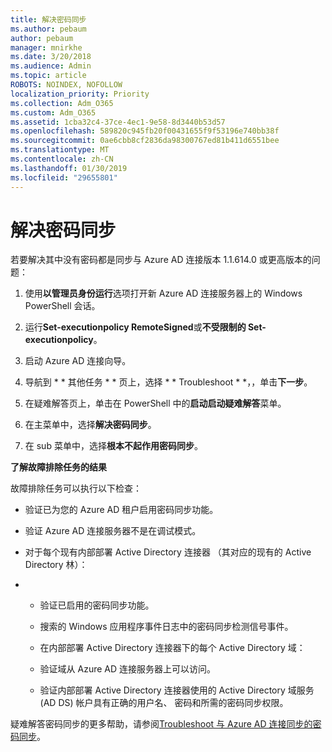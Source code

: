 ```yaml
---
title: 解决密码同步
ms.author: pebaum
author: pebaum
manager: mnirkhe
ms.date: 3/20/2018
ms.audience: Admin
ms.topic: article
ROBOTS: NOINDEX, NOFOLLOW
localization_priority: Priority
ms.collection: Adm_O365
ms.custom: Adm_O365
ms.assetid: 1cba32c4-37ce-4ec1-9e58-8d3440b53d57
ms.openlocfilehash: 589820c945fb20f00431655f9f53196e740bb38f
ms.sourcegitcommit: 0ae6cbb8cf2836da98300767ed81b411d6551bee
ms.translationtype: MT
ms.contentlocale: zh-CN
ms.lasthandoff: 01/30/2019
ms.locfileid: "29655801"
---
```

# <a name="troubleshoot-password-synchronization"></a>解决密码同步

若要解决其中没有密码都是同步与 Azure AD 连接版本 1.1.614.0 或更高版本的问题：
  
1. 使用**以管理员身份运行**选项打开新 Azure AD 连接服务器上的 Windows PowerShell 会话。 
    
2. 运行**Set-executionpolicy RemoteSigned**或**不受限制的 Set-executionpolicy**。 
    
3. 启动 Azure AD 连接向导。
    
4. 导航到 * * 其他任务 * * 页上，选择 * * Troubleshoot * *，，单击**下一步**。 
    
5. 在疑难解答页上，单击在 PowerShell 中的**启动启动疑难解答**菜单。 
    
6. 在主菜单中，选择**解决密码同步**。 
    
7. 在 sub 菜单中，选择**根本不起作用密码同步**。 
    
 **了解故障排除任务的结果**
  
故障排除任务可以执行以下检查：
  
- 验证已为您的 Azure AD 租户启用密码同步功能。
    
- 验证 Azure AD 连接服务器不是在调试模式。
    
- 对于每个现有内部部署 Active Directory 连接器 （其对应的现有的 Active Directory 林）：
    
- 
  - 验证已启用的密码同步功能。
    
  - 搜索的 Windows 应用程序事件日志中的密码同步检测信号事件。
    
  - 在内部部署 Active Directory 连接器下的每个 Active Directory 域：
    
  - 验证域从 Azure AD 连接服务器上可以访问。
    
  - 验证内部部署 Active Directory 连接器使用的 Active Directory 域服务 (AD DS) 帐户具有正确的用户名、 密码和所需的密码同步权限。
    
疑难解答密码同步的更多帮助，请参阅[Troubleshoot 与 Azure AD 连接同步的密码同步](https://docs.microsoft.com/azure/active-directory/connect/active-directory-aadconnectsync-troubleshoot-password-synchronization)。
  

